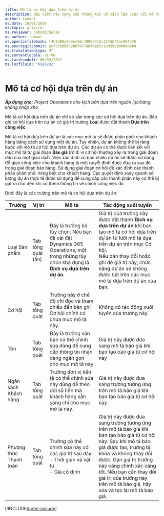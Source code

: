 ```yaml
---
title: Mô tả cơ hội dựa trên dự án
description: Bài viết này cung cấp thông tin về cách làm việc với mô tả cơ hội dựa trên dự án.
author: rumant
ms.date: 10/01/2020
ms.topic: article
ms.reviewer: johnmichalak
ms.author: rumant
ms.openlocfilehash: f4b8d80a7e3ec06c4089d7c5c32fdb41ac86fb76
ms.sourcegitcommit: 6cfc50d89528df977a8f6a55c1ad39d99800d9b4
ms.translationtype: MT
ms.contentlocale: vi-VN
ms.lasthandoff: 06/03/2022
ms.locfileid: "8918292"
---
```

# <a name="project-based-opportunity-lines"></a>Mô tả cơ hội dựa trên dự án

_**Áp dụng cho:** Project Operations cho kịch bản dựa trên nguồn lực/hàng không nhập kho_


Mô tả cơ hội dựa trên dự án chỉ có sẵn trong các cơ hội dựa trên dự án. Bản ghi cơ hội dựa trên dự án có giá trị trường **Loại** được đặt thành **Dựa trên công việc**.

Mô tả cơ hội dựa trên dự án là các mục mô tả sẽ được phân phối cho khách hàng bằng cách sử dụng một dự án. Tuy nhiên, dự án không thể bị ràng buộc với mô tả cơ hội dựa trên dự án. Các dự án có thể được liên kết với mục mô tả từ giai đoạn **Báo giá** trở đi vì cơ hội thường xảy ra trong giai đoạn đầu của một giao dịch. Việc xác định có bao nhiêu dự án sẽ được sử dụng để giao công việc cho khách hàng là một quyết định được đưa ra sau đó trong giai đoạn bán hàng. Sử dụng giai đoạn cơ hội để xác định các thành phần phân phối riêng biệt cho khách hàng. Các quyết định xoay quanh số lượng dự án thực tế được sử dụng để cung cấp các thành phần này có thể bị gạt ra cho đến khi có thêm thông tin về chính công việc đó.

Dưới đây là các trường trên mô tả cơ hội dựa trên dự án:

| **Trường** | **Vị trí** | **Mô tả** | **Tác động xuôi tuyến** |
| --- | --- | --- | --- |
| Loại Sản phẩm | Tab tổng quát (ẩn) | Đây là trường bộ tùy chọn. Nếu bạn đã cài đặt Dynamics 365 Operations, một trong những tùy chọn khả dụng là **Dịch vụ dựa trên dự án**.  | Giá trị của trường này được đặt thành **Dịch vụ dựa trên dự án** khi bạn tạo mô tả cơ hội dựa trên dự án từ lưới mô tả dựa trên dự án trên mục Cơ hội. <br> Nếu bạn thay đổi hoặc ghi đè giá trị này, chức năng dự án sẽ không được bật trên các mục mô tả dựa trên dự án của bạn. |
| Cơ hội | Tab tổng quát | Trường này ở chế độ chỉ đọc và tham chiếu đến bản ghi Cơ hội chính có chứa mục mô tả này. | Không có tác động xuôi tuyến của trường này. |
| Tên | Tab tổng quát | Đây là trường văn bản có thể chỉnh sửa dùng để cung cấp thông tin nhận dạng ngắn gọn cho mục mô tả này | Giá trị này được đưa sang mô tả báo giá khi bạn tạo báo giá từ cơ hội này |
| Ngân sách Khách hàng | Tab tổng quát | Trường đơn vị tiền tệ có thể chỉnh sửa này dùng để theo dõi số tiền mà khách hàng sẵn sàng chi cho mục mô tả này. | Giá trị này được đưa sang trường tương ứng trên mô tả báo giá khi bạn tạo báo giá từ cơ hội này |
| Phương thức Thanh toán | Tab tổng quát | Trường có thể chỉnh sửa này có các giá trị sau đây:</br>- Thời gian và vật tư</br>- Giá cố định | Giá trị này được đưa sang trường tương ứng trên mô tả báo giá khi bạn tạo báo giá từ cơ hội này. Sau khi mô tả báo giá được tạo, trường bị khóa và không thay đổi được. Gán giá trị trường này càng chính xác càng tốt. Nếu bạn cần thay đổi giá trị của trường này trên mô tả báo giá, hãy xóa và tạo lại mô tả báo giá. |


[!INCLUDE[footer-include](../includes/footer-banner.md)]